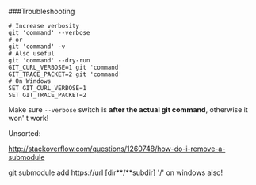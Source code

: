 ###Troubleshooting
``` shell
# Increase verbosity
git 'command' --verbose
# or
git 'command' -v
# Also useful
git 'command' --dry-run
GIT_CURL_VERBOSE=1 git 'command'
GIT_TRACE_PACKET=2 git 'command'
# On Windows
SET GIT_CURL_VERBOSE=1
SET GIT_TRACE_PACKET=2
```
Make sure `--verbose` switch is **after the actual git command**, otherwise it won' t work!

Unsorted:

http://stackoverflow.com/questions/1260748/how-do-i-remove-a-submodule

git submodule add https://url [dir**/**subdir] '/' on windows also!
